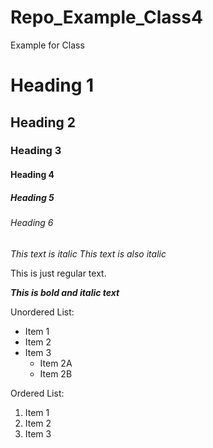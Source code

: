 # Repo_Example_Class4
Example for Class 

# Heading 1
## Heading 2
### Heading 3
#### Heading 4
##### Heading 5
###### Heading 6 

*This text is italic*
_This text is also italic_

This is just regular text.

***This is bold and italic text***

Unordered List:
- Item 1
- Item 2
- Item 3
    - Item 2A
    - Item 2B

Ordered List:
1. Item 1
2. Item 2
3. Item 3

